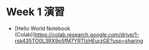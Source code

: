   # Week 1 演習

  - [Hello World Notebook (Colab)]https://colab.research.google.com/drive/1-rsk435TO0L3RX9o5fM7YRTIzHEurzGE?usp=sharing
